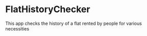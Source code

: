 # FlatHistoryChecker
This app checks the history of a flat rented by people for various necessities
